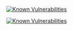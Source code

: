 
<a href="https://snyk.io/test/github/KherbaneAli/ExternalFeedConverter?targetFile=srcExternalFeedConverter.Core%2FExternalFeedConverter.Core.csproj"><img src="https://snyk.io/test/github/KherbaneAli/ExternalFeedConverter/badge.svg?targetFile=srcExternalFeedConverter.CoreExternalFeedConverter.Core.csproj" alt="Known Vulnerabilities" data-canonical-src="https://snyk.io/test/github/KherbaneAli/ExternalFeedConverter?targetFile=src/ExternalFeedConverter.Core/ExternalFeedConverter.Core.csproj" style="max-width:100%;"></a>

[![Known Vulnerabilities](https://snyk.io/test/github/KherbaneAli/ExternalFeedConverter/badge.svg?targetFile=src/ExternalFeedConverter.Core/ExternalFeedConverter.Core.csproj)](https://snyk.io/test/github/)
